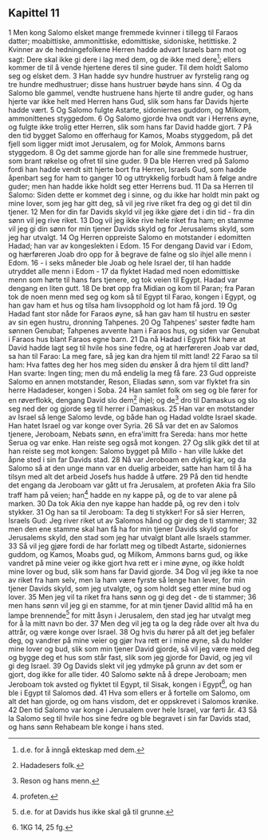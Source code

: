 ## Kapittel 11

1 Men kong Salomo elsket mange fremmede kvinner i tillegg til Faraos datter; moabittiske, ammonittiske, edomittiske, sidoniske, hetittiske.
2 Kvinner av de hedningefolkene Herren hadde advart Israels barn mot og sagt: Dere skal ikke gi dere i lag med dem, og de ikke med dere[^1]; ellers kommer de til å vende hjertene deres til sine guder. Til dem holdt Salomo seg og elsket dem.
3 Han hadde syv hundre hustruer av fyrstelig rang og tre hundre medhustruer; disse hans hustruer bøyde hans sinn.
4 Og da Salomo ble gammel, vendte hustruene hans hjerte til andre guder, og hans hjerte var ikke helt med Herren hans Gud, slik som hans far Davids hjerte hadde vært.
5 Og Salomo fulgte Astarte, sidoniernes guddom, og Milkom, ammonittenes styggedom.
6 Og Salomo gjorde hva ondt var i Herrens øyne, og fulgte ikke trolig etter Herren, slik som hans far David hadde gjort.
7 På den tid bygget Salomo en offerhaug for Kamos, Moabs styggedom, på det fjell som ligger midt imot Jerusalem, og for Molok, Ammons barns styggedom.
8 Og det samme gjorde han for alle sine fremmede hustruer, som brant røkelse og ofret til sine guder.
9 Da ble Herren vred på Salomo fordi han hadde vendt sitt hjerte bort fra Herren, Israels Gud, som hadde åpenbart seg for ham to ganger
10 og uttrykkelig forbudt ham å følge andre guder; men han hadde ikke holdt seg etter Herrens bud.
11 Da sa Herren til Salomo: Siden dette er kommet deg i sinne, og du ikke har holdt min pakt og mine lover, som jeg har gitt deg, så vil jeg rive riket fra deg og gi det til din tjener.
12 Men for din far Davids skyld vil jeg ikke gjøre det i din tid - fra din sønn vil jeg rive riket.
13 Dog vil jeg ikke rive hele riket fra ham; en stamme vil jeg gi din sønn for min tjener Davids skyld og for Jerusalems skyld, som jeg har utvalgt.
14 Og Herren oppreiste Salomo en motstander i edomitten Hadad; han var av kongeslekten i Edom.
15 For dengang David var i Edom, og hærføreren Joab dro opp for å begrave de falne og slo ihjel alle menn i Edom.
16 - i seks måneder ble Joab og hele Israel der, til han hadde utryddet alle menn i Edom -
17 da flyktet Hadad med noen edomittiske menn som hørte til hans fars tjenere, og tok veien til Egypt. Hadad var dengang en liten gutt.
18 De brøt opp fra Midian og kom til Paran; fra Paran tok de noen menn med seg og kom så til Egypt til Farao, kongen i Egypt, og han gav ham et hus og tilsa ham livsopphold og lot ham få jord.
19 Og Hadad fant stor nåde for Faraos øyne, så han gav ham til hustru en søster av sin egen hustru, dronning Tahpenes.
20 Og Tahpenes' søster fødte ham sønnen Genubat; Tahpenes avvente ham i Faraos hus, og siden var Genubat i Faraos hus blant Faraos egne barn.
21 Da nå Hadad i Egypt fikk høre at David hadde lagt seg til hvile hos sine fedre, og at hærføreren Joab var død, sa han til Farao: La meg fare, så jeg kan dra hjem til mitt land!
22 Farao sa til ham: Hva fattes deg her hos meg siden du ønsker å dra hjem til ditt land? Han svarte: Ingen ting; men du må endelig la meg få fare.
23 Gud oppreiste Salomo en annen motstander, Reson, Eliadas sønn, som var flyktet fra sin herre Hadadeser, kongen i Soba.
24 Han samlet folk om seg og ble fører for en røverflokk, dengang David slo dem[^2] ihjel; og de[^3] dro til Damaskus og slo seg ned der og gjorde seg til herrer i Damaskus.
25 Han var en motstander av Israel så lenge Salomo levde, og både han og Hadad voldte Israel skade. Han hatet Israel og var konge over Syria.
26 Så var det en av Salomos tjenere, Jeroboam, Nebats sønn, en efra'imitt fra Sereda: hans mor hette Serua og var enke. Han reiste seg også mot kongen.
27 Og slik gikk det til at han reiste seg mot kongen: Salomo bygget på Millo - han ville lukke det åpne sted i sin far Davids stad.
28 Nå var Jeroboam en dyktig kar, og da Salomo så at den unge mann var en duelig arbeider, satte han ham til å ha tilsyn med alt det arbeid Josefs hus hadde å utføre.
29 På den tid hendte det engang da Jeroboam var gått ut fra Jerusalem, at profeten Akia fra Silo traff ham på veien; han[^4] hadde en ny kappe på, og de to var alene på marken.
30 Da tok Akia den nye kappe han hadde på, og rev den i tolv stykker.
31 Og han sa til Jeroboam: Ta deg ti stykker! For så sier Herren, Israels Gud: Jeg river riket ut av Salomos hånd og gir deg de ti stammer;
32 men den ene stamme skal han få ha for min tjener Davids skyld og for Jerusalems skyld, den stad som jeg har utvalgt blant alle Israels stammer.
33 Så vil jeg gjøre fordi de har forlatt meg og tilbedt Astarte, sidoniernes guddom, og Kamos, Moabs gud, og Milkom, Ammons barns gud, og ikke vandret på mine veier og ikke gjort hva rett er i mine øyne, og ikke holdt mine lover og bud, slik som hans far David gjorde.
34 Dog vil jeg ikke ta noe av riket fra ham selv, men la ham være fyrste så lenge han lever, for min tjener Davids skyld, som jeg utvalgte, og som holdt seg etter mine bud og lover.
35 Men jeg vil ta riket fra hans sønn og gi deg det - de ti stammer;
36 men hans sønn vil jeg gi en stamme, for at min tjener David alltid må ha en lampe brennende[^5] for mitt åsyn i Jerusalem, den stad jeg har utvalgt meg for å la mitt navn bo der.
37 Men deg vil jeg ta og la deg råde over alt hva du attrår, og være konge over Israel.
38 Og hvis du hører på alt det jeg befaler deg, og vandrer på mine veier og gjør hva rett er i mine øyne, så du holder mine lover og bud, slik som min tjener David gjorde, så vil jeg være med deg og bygge deg et hus som står fast, slik som jeg gjorde for David, og jeg vil gi deg Israel.
39 Og Davids slekt vil jeg ydmyke på grunn av det som er gjort, dog ikke for alle tider.
40 Salomo søkte nå å drepe Jeroboam; men Jeroboam tok avsted og flyktet til Egypt, til Sisak, kongen i Egypt[^6], og han ble i Egypt til Salomos død.
41 Hva som ellers er å fortelle om Salomo, om alt det han gjorde, og om hans visdom, det er oppskrevet i Salomos krønike.
42 Den tid Salomo var konge i Jerusalem over hele Israel, var førti år.
43 Så la Salomo seg til hvile hos sine fedre og ble begravet i sin far Davids stad, og hans sønn Rehabeam ble konge i hans sted.

[^1]:  d.e. for å inngå ekteskap med dem.
[^2]:  Hadadesers folk.
[^3]:  Reson og hans menn.
[^4]:  profeten.
[^5]:  d.e. for at Davids hus ikke skal gå til grunne.
[^6]:  1KG 14, 25 fg.
